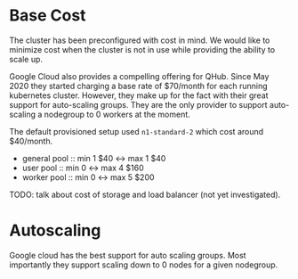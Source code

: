 # Base Cost

The cluster has been preconfigured with cost in mind. We would like to
minimize cost when the cluster is not in use while providing the
ability to scale up.

Google Cloud also provides a compelling offering for QHub. Since May
2020 they started charging a base rate of \$70/month for each running
kubernetes cluster. However, they make up for the fact with their
great support for auto-scaling groups. They are the only provider to
support auto-scaling a nodegroup to 0 workers at the moment.

The default provisioned setup used `n1-standard-2` which cost around \$40/month.

- general pool :: min 1 $40 <-> max 1 $40
- user pool :: min 0 <-> max 4 \$160
- worker pool :: min 0 <-> max 5 \$200

TODO: talk about cost of storage and load balancer (not yet
investigated).

# Autoscaling

Google cloud has the best support for auto scaling groups. Most
importantly they support scaling down to 0 nodes for a given
nodegroup.
